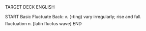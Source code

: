 TARGET DECK
ENGLISH

START
Basic
Fluctuate
Back: v. (-ting) vary irregularly; rise and fall.  fluctuation n. [latin fluctus wave]
END
